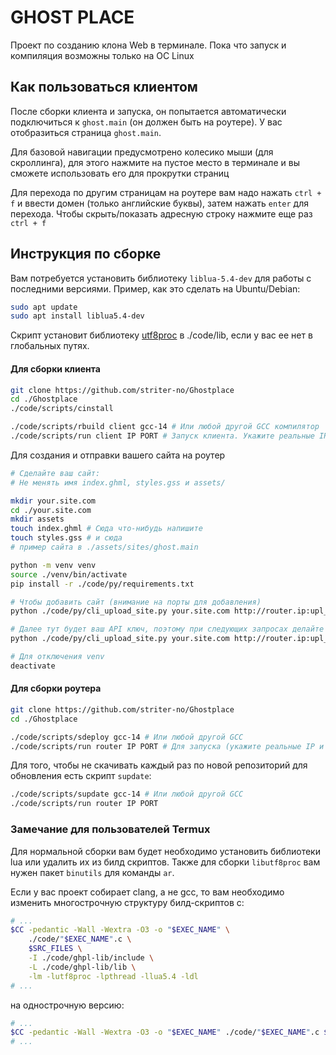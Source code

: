 # GHOST PLACE

Проект по созданию клона Web в терминале. Пока что запуск и компиляция возможны только на ОС Linux

## Как пользоваться клиентом

После сборки клиента и запуска, он попытается автоматически подключиться к `ghost.main` (он должен быть на роутере). У вас отобразиться страница `ghost.main`.

Для базовой навигации предусмотрено колесико мыши (для скроллинга), для этого нажмите на пустое место в терминале и вы сможете использовать его для прокрутки страниц

Для перехода по другим страницам на роутере вам надо нажать `ctrl + f` и ввести домен (только английские буквы), затем нажать `enter` для перехода. Чтобы скрыть/показать адресную строку нажмите еще раз `ctrl + f`

## Инструкция по сборке

Вам потребуется установить библиотеку `liblua-5.4-dev` для работы с последними версиями. Пример, как это сделать на Ubuntu/Debian:

```sh
sudo apt update
sudo apt install liblua5.4-dev
```

Скрипт установит библиотеку [utf8proc](https://github.com/JuliaStrings/utf8proc) в ./code/lib, если у вас ее нет в глобальных путях.

#### Для сборки клиента

```sh
git clone https://github.com/striter-no/Ghostplace
cd ./Ghostplace
./code/scripts/cinstall

./code/scripts/rbuild client gcc-14 # Или любой другой GCC компилятор
./code/scripts/run client IP PORT # Запуск клиента. Укажите реальные IP и PORT роутера
```

Для создания и отправки вашего сайта на роутер

```sh
# Сделайте ваш сайт:
# Не менять имя index.ghml, styles.gss и assets/

mkdir your.site.com
cd ./your.site.com
mkdir assets 
touch index.ghml # Сюда что-нибудь напишите
touch styles.gss # и сюда
# пример сайта в ./assets/sites/ghost.main

python -m venv venv
source ./venv/bin/activate
pip install -r ./code/py/requirements.txt

# Чтобы добавить сайт (внимание на порты для добавления)
python ./code/py/cli_upload_site.py your.site.com http://router.ip:upl_port

# Далее тут будет ваш API ключ, поэтому при следующих запросах делайте так:
python ./code/py/cli_upload_site.py your.site.com http://router.ip:upl_port your-uuid4-api-key

# Для отключения venv
deactivate
```

#### Для сборки роутера

```sh
git clone https://github.com/striter-no/Ghostplace
cd ./Ghostplace

./code/scripts/sdeploy gcc-14 # Или любой другой GCC
./code/scripts/run router IP PORT # Для запуска (укажите реальные IP и PORT для привязки роутера)
```

Для того, чтобы не скачивать каждый раз по новой репозиторий для обновления есть скрипт `supdate`:

```sh
./code/scripts/supdate gcc-14 # Или любой другой GCC
./code/scripts/run router IP PORT
```

### Замечание для пользователей Termux

Для нормальной сборки вам будет необходимо установить библиотеки lua или удалить их из билд скриптов. Также для сборки `libutf8proc` вам нужен пакет `binutils` для команды `ar`. 

Если у вас проект собирает clang, а не gcc, то вам необходимо изменить многострочную структуру билд-скриптов с:

```sh
# ...
$CC -pedantic -Wall -Wextra -O3 -o "$EXEC_NAME" \
    ./code/"$EXEC_NAME".c \
    $SRC_FILES \
    -I ./code/ghpl-lib/include \
    -L ./code/ghpl-lib/lib \
    -lm -lutf8proc -lpthread -llua5.4 -ldl
# ...
```

на однострочную версию:

```sh
# ...
$CC -pedantic -Wall -Wextra -O3 -o "$EXEC_NAME" ./code/"$EXEC_NAME".c $SRC_FILES -I ./code/ghpl-lib/include -L ./code/ghpl-lib/lib -lm -lutf8proc -lpthread -llua5.4 -ldl
# ...
```